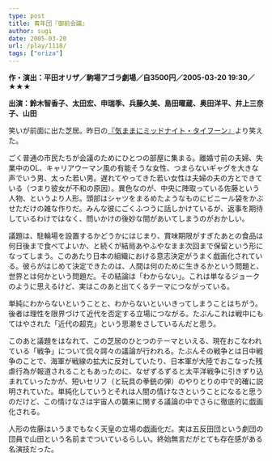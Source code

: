 ```yaml
---
type: post
title: 青年団『御前会議』
author: sugi
date: 2005-03-20
url: /play/1118/
tags: ["oriza"]
---
```

**作・演出：平田オリザ／駒場アゴラ劇場／自3500円／2005-03-20 19:30／★★★**

**出演：鈴木智香子、太田宏、申瑞季、兵藤久美、島田曜蔵、奥田洋平、井上三奈子、山田**

笑いが前面に出た芝居。昨日の[『気ままにミッドナイト・タイフーン』](/play/1115/)より笑えた。

ごく普通の市民たちが会議のためにひとつの部屋に集まる。離婚寸前の夫婦、失業中のOL、キャリアウーマン風の有能そうな女性、つまらないギャグを大きな声でいう男、太った若い男。遅れてやってきた若い女性は夫婦の夫の方とできている（つまり彼女が不和の原因）。異色なのが、中央に陣取っている佐藤という人物、というより人形。頭部はシャツをまるめたようなものにビニール袋をかぶせただけの雑な作りだ。みんな彼にごくふつうに話しかけているが、返事を期待しているわけではなく、問いかけの後妙な間があいてしまうのがおかしい。

議題は、駐輪場を設置するかどうかにはじまり、賞味期限がすぎたあとの食品は何日後まで食べてよいか、と続くが結局あやふやなまま次回まで保留という形になってしまう。このあたり日本の組織における意志決定がうまく戯画化されている。彼らがはじめて決定できたのは、人間は何のために生きるかという問題と、世界とは何かという問題だ。その結論は「わからない」。これは単なるジョークのように思えるけど、実はこのあと出てくるテーマにつながっている。

単純にわからないということと、わからないといいきってしまうことはちがう。後者は理性を限界づけて近代を否定する立場につながる。たぶんこれは戦中にもてはやされた「近代の超克」という思潮をさしているんだと思う。

このあと議題をはなれて、この芝居のひとつのテーマといえる、現在おこなわれている「戦争」について侃々諤々の議論が行われる。たぶんその戦争とは日中戦争のことで、海軍が戦線の拡大に反対していたり、日本軍が大陸でおこなった残虐行為が報道されることもあったのに、なぜずるずると太平洋戦争に引きずり込まれていったかが、短いセリフ（と玩具の拳銃の弾）のやりとりの中で的確に説明されていた。単純化していうとそれは人間の情けなさということになると思うのだけど、この情けなさは宇宙人の襲来に関する議論の中でさらに徹底的に戯画化される。

人形の佐藤はいうまでもなく天皇の立場の戯画化だ。実は五反田団という劇団の団員で山田という名前までついているらしい。終始無言だがとても存在感がある名演技だった。
